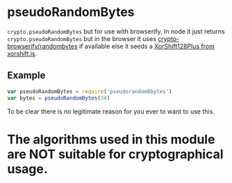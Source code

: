 # pseudoRandomBytes

`crypto.pseudoRandomBytes` but for use with browserify. In node it just returns `crypto.pseudoRandomBytes` but in the browser it uses  [crypto-browserify/randombytes](https://github.com/crypto-browserify/randombytes) if available else it seeds a [XorShift128Plus from xorshift.js](http://github.com/fanatid/xorshift.js).

## Example

```js
var pseudoRandomBytes = require('pseudorandomBbytes')
var bytes = pseudoRandomBytes(34)
```

To be clear there is no legitimate reason for you ever to want to use this.

# The algorithms used in this module are **NOT** suitable for cryptographical usage.
